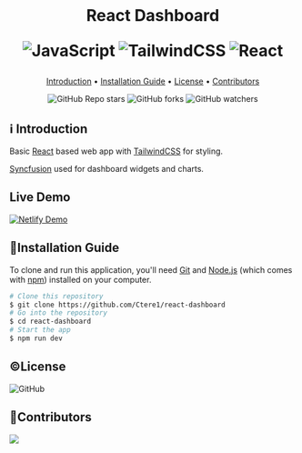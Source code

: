 <h1 align="center">
  <br>
   
   React Dashboard    

   ![JavaScript](https://img.shields.io/badge/javascript-%23323330.svg?style=for-the-badge&logo=javascript&logoColor=%23F7DF1E)
   ![TailwindCSS](https://img.shields.io/badge/tailwindcss-%2338B2AC.svg?style=for-the-badge&logo=tailwind-css&logoColor=white)
   ![React](https://img.shields.io/badge/react-%2320232a.svg?style=for-the-badge&logo=react&logoColor=%2361DAFB)
</h1>

<p align="center">
  <a href="#introduction">Introduction</a> •
  <a href="#installation-guide">Installation Guide</a> •
  <a href="#license">License</a> •
  <a href="#contributors">Contributors</a> 
</p>

<div align="center">

![GitHub Repo stars](https://img.shields.io/github/stars/Ctere1/react-dashboard)
![GitHub forks](https://img.shields.io/github/forks/Ctere1/react-dashboard)
![GitHub watchers](https://img.shields.io/github/watchers/Ctere1/react-dashboard)

</div>

## ℹ️ Introduction

Basic [React](https://react.dev/) based web app with [TailwindCSS](https://tailwindcss.com/) for styling.

[Syncfusion](https://www.syncfusion.com/) used for dashboard widgets and charts.


## Live Demo

[![Netlify Demo](https://img.shields.io/badge/netlify-%23000000.svg?style=for-the-badge&logo=netlify&logoColor=#00C7B7)](https://ctere1-react-dashboard.netlify.app/)

## 💾Installation Guide
 
 To clone and run this application, you'll need [Git](https://git-scm.com) and [Node.js](https://nodejs.org/en/download/) (which comes with [npm](http://npmjs.com))    installed on your computer. 
 
 ```bash
 # Clone this repository
 $ git clone https://github.com/Ctere1/react-dashboard
 # Go into the repository
 $ cd react-dashboard
 # Start the app
 $ npm run dev
 ```


## ©License
![GitHub](https://img.shields.io/github/license/Ctere1/react-dashboard?style=flat-square)


## 📌Contributors

<a href="https://github.com/Ctere1/">
  <img src="https://contrib.rocks/image?repo=Ctere1/Ctere1" />
</a>
